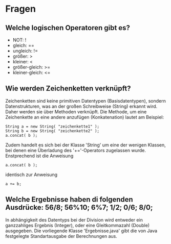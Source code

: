 # Fragen
## Welche logischen Operatoren gibt es?

* NOT:            !  
* gleich:         ==  
* ungleich:       !=  
* größer:         >  
* kleiner:        <  
* größer-gleich:  >=  
* kleiner-gleich: <=  

## Wie werden Zeichenketten verknüpft?
Zeichenketten sind keine primitiven Datentypen (Basisdatentypen), sondern 
Datenstrukturen, was an der großen Schreibweise (String) erkannt wird. Daher
werden sie über Methoden verknüpft. Die Methode, um eine Zeichenkette an eine
andere anzufügen (Konkatenation) lautet am Beispiel:

    String a = new String( "zeichenkette1" );
    String b = new String( "zeichenkette2" );
    a.concat( b );

Zudem handelt es sich bei der Klasse 'String' um eine der wenigen Klassen, bei
denen eine Überladung des '+='-Operators zugelassen wurde. Enstprechend ist die
Anweisung

    a.concat( b );

identisch zur Anweisung

    a += b;


## Welche Ergebnisse haben di folgenden Ausdrücke: 56/8; 56%10; 6%7; 1/2; 0/6; 8/0;
In abhängigkeit des Datentyps bei der Division wird entweder ein ganzzahliges
Ergebnis (Integer), oder eine Gleitkommazahl (Double) ausgegeben. Die vorliegende
Klasse 'Ergebnisse.java' gibt die von Java festgelegte Standartausgabe der
Berechnungen aus.
